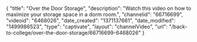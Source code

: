 {
    "title": "Over the Door Storage",
    "description": "Watch this video on how to maximize your storage space in a dorm room.",
    "channelid": "66716699",
    "videoid": "6468026",
    "date_created": "1371137661",
    "date_modified": "1499986523",
    "type": "captivate",
    "layout": "channelVideo",
    "url": "\/back-to-college\/over-the-door-storage\/66716699-6468026"
}